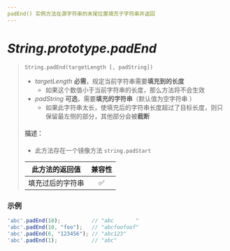 ```yaml
---
padEnd() 实例方法在源字符串的末尾位置填充子字符串并返回
---
```


# *String.prototype.padEnd*

> `String.padEnd(targetLength [, padString])`
>
> - *targetLength* **必需**，规定当前字符串需要**填充到的长度**
>     - 如果这个数值小于当前字符串的长度，那么方法将不会生效
> - *padString* **可选**，需要**填充的字符串**（默认值为空字符串 ）
>     - 如果此字符串太长，使填充后的字符串长度超过了目标长度，则只保留最左侧的部分，其他部分会被**截断**
>
> #### 描述：
>
> - 此方法存在一个镜像方法 `string.padStart`
>
> |  此方法的返回值  | 兼容性 |
> | :--------------: | :----: |
> | 填充过后的字符串 |   ✅    |

### 示例

```js
'abc'.padEnd(10);          // "abc       "
'abc'.padEnd(10, "foo");   // "abcfoofoof"
'abc'.padEnd(6, "123456"); // "abc123"
'abc'.padEnd(1);           // "abc"
```

